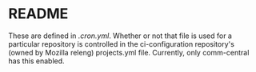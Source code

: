 README
======

These are defined in *.cron.yml*. Whether or not that file is used for a particular repository is controlled in the ci-configuration repository's (owned by Mozilla releng) projects.yml file. Currently, only comm-central has this enabled.